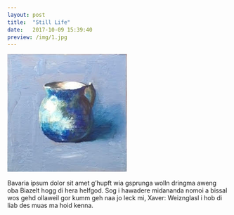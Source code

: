 ```yaml
---
layout: post
title:  "Still Life"
date:   2017-10-09 15:39:40
preview: /img/1.jpg
---
```


![Picture 1](/img/1.jpg)

Bavaria ipsum dolor sit amet g’hupft wia gsprunga wolln dringma aweng oba Biazelt hogg di hera helfgod. Sog i hawadere midananda nomoi a bissal wos gehd ollaweil gor kumm geh naa jo leck mi, Xaver: Weiznglasl i hob di liab des muas ma hoid kenna.
